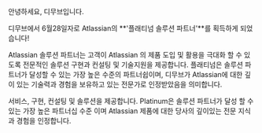 안녕하세요, 디무브입니다.

디무브에서 6월28일자로 Atlassian의 **'플래티넘 솔루션 파트너'**를 획득하게 되었습니다! 

Atlassian 솔루션 파트너는 고객이 Atlassian 의 제품 도입 및 활용을 극대화 할 수 있도록 전문적인 솔루션 구현과 컨설팅 및 기술지원을 제공합니다. 
플래티넘은 솔루션 파트너가 달성할 수 있는 가장 높은 수준의 파트너쉽이며, 디무브가 Atlassian에 대한 깊이 있는 기술력과 경험을 보유하고 있는 전문가로 인정받았음을 의미합니다.


서비스, 구현, 컨설팅 및 솔루션을 제공합니다. Platinum은 솔루션 파트너가 달성 할 수 있는 가장 높은 파트너십 수준 이며 Atlassian 제품에 대한 당사의 깊이있는 전문 지식과 경험을 인정합니다.
<!--stackedit_data:
eyJoaXN0b3J5IjpbMjA1MDU3NDI1XX0=
-->